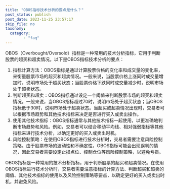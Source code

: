 ```yaml
---
title: "OBOS指标技术分析的要点是什么？"
post_status: publish
post_date: 2023-11-25 23:57:17
skip_file: no
taxonomy:
  category:
        - "faq"
---
```


OBOS（Overbought/Oversold）指标是一种常用的技术分析指标，它用于判断股票的超买和超卖情况。以下是OBOS指标技术分析的要点：

1. 指标计算方法：OBOS指标是通过计算股票价格的变化率和成交量的变化率，来衡量股票市场的超买和超卖情况。一般来说，当股票价格上涨同时成交量增加时，说明市场处于超买状态；当股票价格下跌同时成交量减少时，说明市场处于超卖状态。
2. 判断超买和超卖：OBOS指标通过设定一个阈值来判断股票市场的超买和超卖情况。一般来说，当OBOS指标超过70时，说明市场处于超买状态；当OBOS指标低于30时，说明市场处于超卖状态。当超买或超卖情况出现时，交易者可以根据市场趋势和其他技术指标来决定是否进行买入或卖出操作。
3. 使用其他技术指标：OBOS指标通常与其他技术指标一起使用，以更准确地判断市场趋势和风险。例如，交易者可以结合移动平均线、相对强弱指标等其他指标来进行技术分析，以确定更好的买入或卖出时机。
4. 风险控制策略：在使用OBOS指标进行技术分析时，交易者需要注意风险控制策略。由于股票市场的波动性和不确定性，OBOS指标可能会出现误判的情况，因此交易者需要设定止损点位、控制仓位等风险控制策略，以避免亏损。

OBOS指标是一种常用的技术分析指标，用于判断股票的超买和超卖情况。在使用OBOS指标进行技术分析时，交易者需要注意指标的计算方法、判断超买和超卖的阈值、其他技术指标的使用以及风险控制策略等要点，以确定更好的买入或卖出时机，并避免风险。
